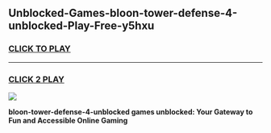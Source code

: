 
## Unblocked-Games-bloon-tower-defense-4-unblocked-Play-Free-y5hxu
<h3>
<a href="https://premium76.site?title=bloon-tower-defense-4-unblocked&ref=23A">CLICK TO PLAY</a></h3>
<hr>

<h3>
<a href="https://premium76.site?title=bloon-tower-defense-4-unblocked&ref=23A">CLICK 2 PLAY</a>
  
</h3>

<a href="https://premium76.site?title=bloon-tower-defense-4-unblocked&ref=23A"><img src="https://clearcache.store/games.png"></a>


**bloon-tower-defense-4-unblocked games unblocked: Your Gateway to Fun and Accessible Online Gaming**
